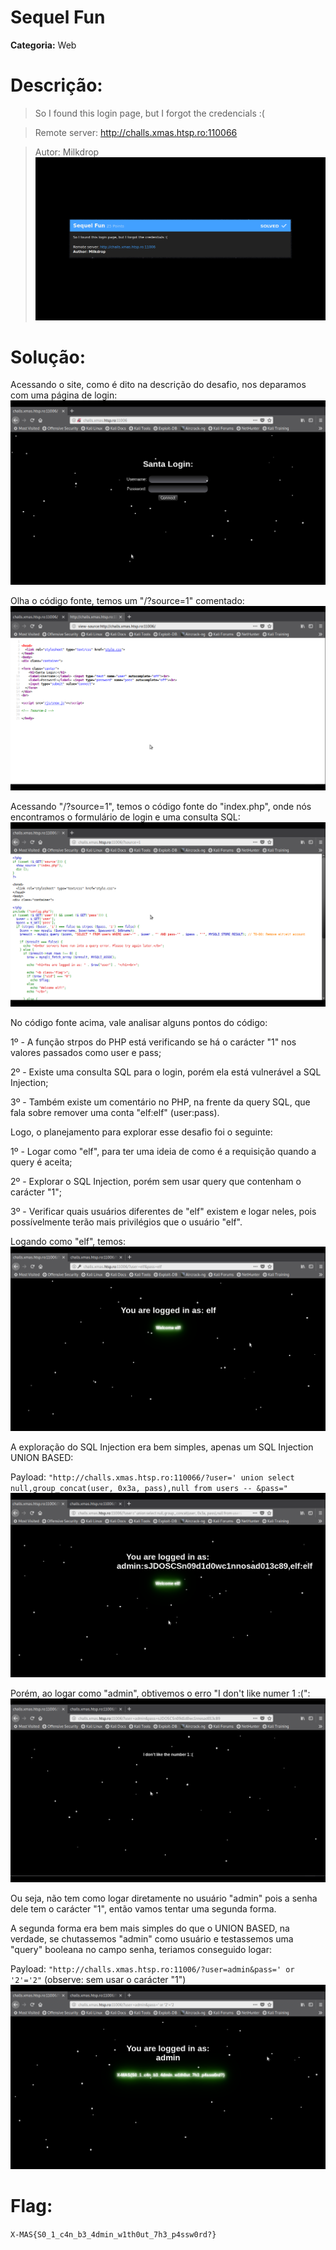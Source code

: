 # Sequel Fun

**Categoria:** Web

# Descrição:
>So I found this login page, but I forgot the credencials :(

>Remote server: http://challs.xmas.htsp.ro:110066

>Autor: Milkdrop
![SequelFun - Chall](sequelfun_inic.png)

# Solução:
Acessando o site, como é dito na descrição do desafio, nos deparamos com uma página de login:
![SequelFun - Página Web](sequel1.png)

Olha o código fonte, temos um "/?source=1" comentado:
![SequelFun - Código Fonte HTML](sequel2.png)

Acessando "/?source=1", temos o código fonte do "index.php", onde nós encontramos o formulário de login e uma consulta SQL:
![SequelFun - Código Fonte PHP](sequel3.png)

No código fonte acima, vale analisar alguns pontos do código:

1º - A função strpos do PHP está verificando se há o carácter "1" nos valores passados como user e pass;

2º - Existe uma consulta SQL para o login, porém ela está vulnerável a SQL Injection;

3º - Também existe um comentário no PHP, na frente da query SQL, que fala sobre remover uma conta "elf:elf" (user:pass).


Logo, o planejamento para explorar esse desafio foi o seguinte:

1º - Logar como "elf", para ter uma ideia de como é a requisição quando a query é aceita;

2º - Explorar o SQL Injection, porém sem usar query que contenham o carácter "1";

3º - Verificar quais usuários diferentes de "elf" existem e logar neles, pois possívelmente terão mais privilégios que o usuário "elf".

Logando como "elf", temos:
![SequelFun - Usuário "elf"](sequel4.png)

A exploração do SQL Injection era bem simples, apenas um SQL Injection UNION BASED:

Payload: ```"http://challs.xmas.htsp.ro:110066/?user=' union select null,group_concat(user, 0x3a, pass),null from users -- &pass="```
![SequelFun - Exploração do SQL Injection](sequel5.png)

Porém, ao logar como "admin", obtivemos o erro "I don't like numer 1 :(":
![SequelFun - Tentando logar como "admin"](sequel6.png)

Ou seja, não tem como logar diretamente no usuário "admin" pois a senha dele tem o carácter "1", então vamos tentar uma segunda forma.

A segunda forma era bem mais simples do que o UNION BASED, na verdade, se chutassemos "admin" como usuário e testassemos uma "query" booleana no campo senha, teriamos conseguido logar:

Payload: ```"http://challs.xmas.htsp.ro:11006/?user=admin&pass=' or '2'='2"``` (observe: sem usar o carácter "1")
![SequelFun - Usuário "admin"](sequel7.png)

# Flag:
```X-MAS{S0_1_c4n_b3_4dmin_w1th0ut_7h3_p4ssw0rd?}```
